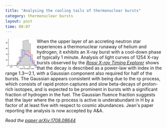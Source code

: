 ```yaml
---
title: "Analysing the cooling tails of thermonuclear bursts"
category: thermonuclear bursts
layout: post
time: 08:07
---
```

<!-- header generated from blosxom format post; make_header.pl 23.1.2022 -->
<p>
<img src="/images/power_law_index.jpg" width="100" align="left">
When the upper layer of an accreting neutron star experiences a thermonuclear
runaway of helium and hydrogen, it exhibits an X-ray burst with a
cool-down phase of typically 1 minute.
Analysis of light curves of 1254
X-ray bursts observed by the 
<a href="https://heasarc.gsfc.nasa.gov/docs/xte"><em>Rossi X-ray
Timing Explorer</em></a> 
shows that the decay is described as a power-law with
index in the range 1.3&mdash;2.1,
with a Gaussian component also required for half of the bursts.
The Gaussian appears consistent with being due to the rp
process,
which consists of rapid proton captures and slow beta-decays of
proton-rich isotopes, and is expected to be prominent in bursts with a
significant fraction of hydrogen in the fuel.
The Gaussian fluence fraction suggests that the layer where the rp
process is active is underabundant in H by a factor of at least five with
respect to cosmic abundances.
Jean's paper reporting the analysis is now accepted by A&A.
</p>
<p><em>Read the <a href="https://arxiv.org/abs/1708.08644">paper arXiv:1708.08644</a></em>
